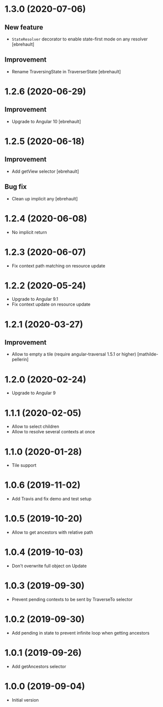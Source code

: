 # 1.3.0 (2020-07-06)

## New feature
- `StateResolver` decorator to enable state-first mode on any resolver [ebrehault]  

## Improvement
- Rename TraversingState in TraverserState [ebrehault]

# 1.2.6 (2020-06-29)

## Improvement
- Upgrade to Angular 10 [ebrehault]

# 1.2.5 (2020-06-18)

## Improvement
- Add getView selector [ebrehault]

## Bug fix
- Clean up implicit any [ebrehault]

# 1.2.4 (2020-06-08)

- No implicit return

# 1.2.3 (2020-06-07)

- Fix context path matching on resource update 

# 1.2.2 (2020-05-24)

- Upgrade to Angular 9.1
- Fix context update on resource update 

# 1.2.1 (2020-03-27)

## Improvement

- Allow to empty a tile (require angular-traversal 1.5.1 or higher) [mathilde-pellerin]

# 1.2.0 (2020-02-24)

- Upgrade to Angular 9

# 1.1.1 (2020-02-05)

- Allow to select children
- Allow to resolve several contexts at once

# 1.1.0 (2020-01-28)

- Tile support

# 1.0.6 (2019-11-02)

- Add Travis and fix demo and test setup

# 1.0.5 (2019-10-20)

- Allow to get ancestors with relative path

# 1.0.4 (2019-10-03)

- Don't overwrite full object on Update

# 1.0.3 (2019-09-30)

- Prevent pending contexts to be sent by TraverseTo selector

# 1.0.2 (2019-09-30)

- Add pending in state to prevent infinite loop when getting ancestors

# 1.0.1 (2019-09-26)

- Add getAncestors selector

# 1.0.0 (2019-09-04)

- Initial version
